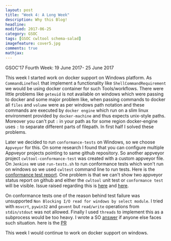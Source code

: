```yaml
---
layout: post
title: "Week 4: A Long Week"
description: Why this Blog!
headline: 
modified: 2017-06-25
category: GSOC
tags: [GSOC cwltool schema-salad]
imagefeature: cover5.jpg
comments: true
mathjax: 
---
```


GSOC'17 Fourth Week: 19 June 2017- 25 June 2017


This week I started work on docker support on Windows platform. As `CommandLineTool` that implement a functionality like `ShellCommandRequirement` we would be using docker container for such Tools/workflows. There were little problems like `geteuid` is not available on windows which were passing to docker and some major problem like, when passing commands to docker all `files` and `volume` were as per windows path notation and these commands are executed by `docker engine` which run on a slim linux environment provided by `docker-machine` and thus expects unix-style paths. Moreover you can't put `:` in your path as for some region docker-engine uses `:` to separate different parts of filepath. In first half I solved these problems.  

Later we decided to run `conformance-tests` on Windows, so we choose `Appveyor` for this. On some research I found that you can configure multiple Appveyor projects pointing to same github repository. So another appveyor project `cwltool-conformance-test` was created with a custom appveyor file. On `Jenkins` we use `run-tests.sh` to run conformance tests which won't run on windows so we used `cwltest` command line to run tests. Here is the [conformance test report](https://ci.appveyor.com/project/kapilkd13/cwltool-072w7/build/.20-conformance/job/qmcc28jn7fjcmwqg). One problem is that we can't show two appveyor status report on github and either the `cwltool` unit test or `conformance test` will be visible. Issue raised regarding this is [here](http://help.appveyor.com/discussions/kb/4-show-multiple-statuses-in-github-pull-requests) and [here](https://github.com/appveyor/ci/issues/1083).  

On conformance tests one of the reason behind test failure was unsupported `Non Blocking I/O read for windows by select module`. I tried with `msvcrt`, `pywin32` and `gevent` but `read/write` operations from `stdin/stdout` was not allowed. Finally I used `threads` to implement this as a subprocess would be too heavy. I wrote a SO [answer](https://stackoverflow.com/a/44766634/5256519) if anyone else faces such situation. here is the [PR](https://github.com/common-workflow-language/cwltool/pull/419)

This week I would continue to work on docker support on windows.
